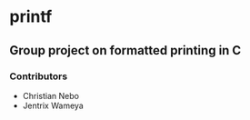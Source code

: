 # printf

## Group project on formatted printing in C

### Contributors
- Christian Nebo
- Jentrix Wameya
